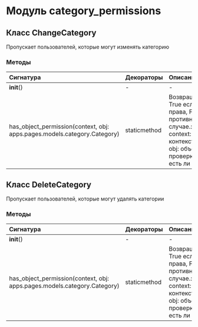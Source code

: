 # Модуль category_permissions



## Класс ChangeCategory

Пропускает пользователей, которые могут изменять категорию

### Методы

| Сигнатура                                                                | Декораторы   | Описание                                                                                                                                |
| :----------------------------------------------------------------------- | :----------- | :-------------------------------------------------------------------------------------------------------------------------------------- |
| __init__()                                                               | -            | -                                                                                                                                       |
| has_object_permission(context, obj: apps.pages.models.category.Category) | staticmethod | Возвращает True если есть права, False в противном случае.:param context: контекст:param obj: объект для проверки:return: есть ли права |

## Класс DeleteCategory

Пропускает пользователей, которые могут удалять категории

### Методы

| Сигнатура                                                                | Декораторы   | Описание                                                                                                                                |
| :----------------------------------------------------------------------- | :----------- | :-------------------------------------------------------------------------------------------------------------------------------------- |
| __init__()                                                               | -            | -                                                                                                                                       |
| has_object_permission(context, obj: apps.pages.models.category.Category) | staticmethod | Возвращает True если есть права, False в противном случае.:param context: контекст:param obj: объект для проверки:return: есть ли права |